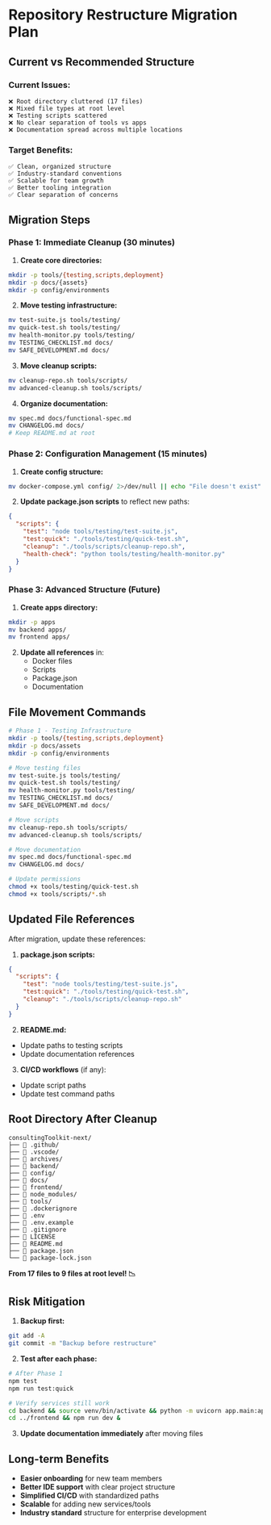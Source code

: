 # Repository Restructure Migration Plan

## **Current vs Recommended Structure**

### **Current Issues:**
```
❌ Root directory cluttered (17 files)
❌ Mixed file types at root level
❌ Testing scripts scattered
❌ No clear separation of tools vs apps
❌ Documentation spread across multiple locations
```

### **Target Benefits:**
```
✅ Clean, organized structure
✅ Industry-standard conventions
✅ Scalable for team growth
✅ Better tooling integration
✅ Clear separation of concerns
```

## **Migration Steps**

### **Phase 1: Immediate Cleanup (30 minutes)**

1. **Create core directories:**
```bash
mkdir -p tools/{testing,scripts,deployment}
mkdir -p docs/{assets}
mkdir -p config/environments
```

2. **Move testing infrastructure:**
```bash
mv test-suite.js tools/testing/
mv quick-test.sh tools/testing/
mv health-monitor.py tools/testing/
mv TESTING_CHECKLIST.md docs/
mv SAFE_DEVELOPMENT.md docs/
```

3. **Move cleanup scripts:**
```bash
mv cleanup-repo.sh tools/scripts/
mv advanced-cleanup.sh tools/scripts/
```

4. **Organize documentation:**
```bash
mv spec.md docs/functional-spec.md
mv CHANGELOG.md docs/
# Keep README.md at root
```

### **Phase 2: Configuration Management (15 minutes)**

1. **Create config structure:**
```bash
mv docker-compose.yml config/ 2>/dev/null || echo "File doesn't exist"
```

2. **Update package.json scripts** to reflect new paths:
```json
{
  "scripts": {
    "test": "node tools/testing/test-suite.js",
    "test:quick": "./tools/testing/quick-test.sh",
    "cleanup": "./tools/scripts/cleanup-repo.sh",
    "health-check": "python tools/testing/health-monitor.py"
  }
}
```

### **Phase 3: Advanced Structure (Future)**

1. **Create apps directory:**
```bash
mkdir -p apps
mv backend apps/
mv frontend apps/
```

2. **Update all references** in:
   - Docker files
   - Scripts
   - Package.json
   - Documentation

## **File Movement Commands**

```bash
# Phase 1 - Testing Infrastructure
mkdir -p tools/{testing,scripts,deployment}
mkdir -p docs/assets
mkdir -p config/environments

# Move testing files
mv test-suite.js tools/testing/
mv quick-test.sh tools/testing/
mv health-monitor.py tools/testing/
mv TESTING_CHECKLIST.md docs/
mv SAFE_DEVELOPMENT.md docs/

# Move scripts
mv cleanup-repo.sh tools/scripts/
mv advanced-cleanup.sh tools/scripts/

# Move documentation
mv spec.md docs/functional-spec.md
mv CHANGELOG.md docs/

# Update permissions
chmod +x tools/testing/quick-test.sh
chmod +x tools/scripts/*.sh
```

## **Updated File References**

After migration, update these references:

1. **package.json scripts:**
```json
{
  "scripts": {
    "test": "node tools/testing/test-suite.js",
    "test:quick": "./tools/testing/quick-test.sh",
    "cleanup": "./tools/scripts/cleanup-repo.sh"
  }
}
```

2. **README.md:**
- Update paths to testing scripts
- Update documentation references

3. **CI/CD workflows** (if any):
- Update script paths
- Update test command paths

## **Root Directory After Cleanup**

```
consultingToolkit-next/
├── 📁 .github/
├── 📁 .vscode/
├── 📁 archives/
├── 📁 backend/
├── 📁 config/
├── 📁 docs/
├── 📁 frontend/
├── 📁 node_modules/
├── 📁 tools/
├── 📄 .dockerignore
├── 📄 .env
├── 📄 .env.example
├── 📄 .gitignore
├── 📄 LICENSE
├── 📄 README.md
├── 📄 package.json
└── 📄 package-lock.json
```

**From 17 files to 9 files at root level! 📉**

## **Risk Mitigation**

1. **Backup first:**
```bash
git add -A
git commit -m "Backup before restructure"
```

2. **Test after each phase:**
```bash
# After Phase 1
npm test
npm run test:quick

# Verify services still work
cd backend && source venv/bin/activate && python -m uvicorn app.main:app --host 0.0.0.0 --port 8000 &
cd ../frontend && npm run dev &
```

3. **Update documentation immediately** after moving files

## **Long-term Benefits**

- **Easier onboarding** for new team members
- **Better IDE support** with clear project structure  
- **Simplified CI/CD** with standardized paths
- **Scalable** for adding new services/tools
- **Industry standard** structure for enterprise development

